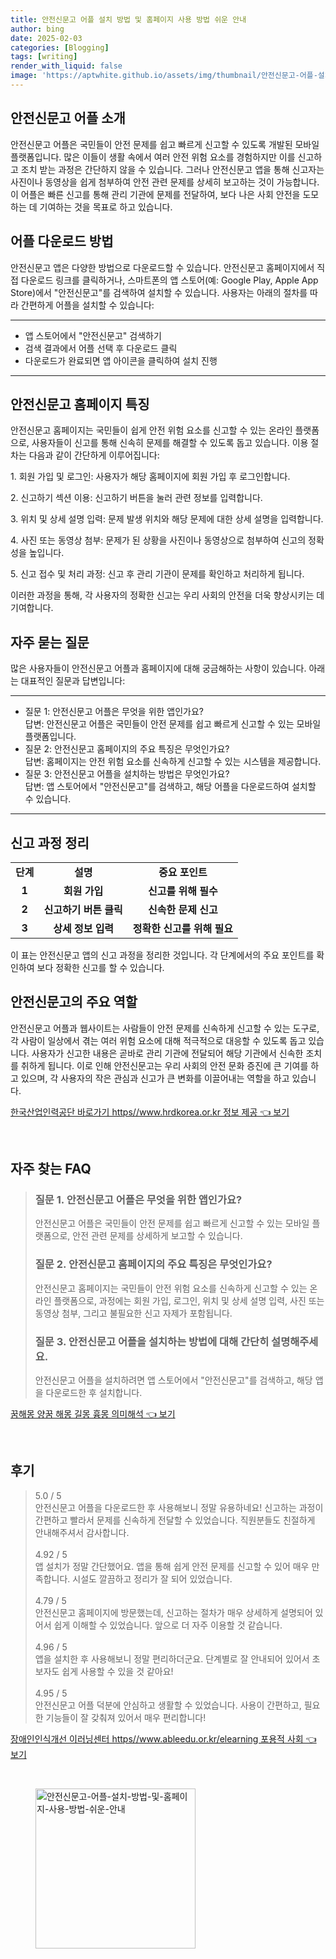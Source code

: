 ```yaml
---
title: 안전신문고 어플 설치 방법 및 홈페이지 사용 방법 쉬운 안내
author: bing
date: 2025-02-03
categories: [Blogging]
tags: [writing]
render_with_liquid: false
image: 'https://aptwhite.github.io/assets/img/thumbnail/안전신문고-어플-설치-방법-및-홈페이지-사용-방법-쉬운-안내.webp'
---
```



<h2 id='안전신문고_어플_소개'>안전신문고 어플 소개</h2>

<p>안전신문고 어플은 국민들이 안전 문제를 쉽고 빠르게 신고할 수 있도록 개발된 모바일 플랫폼입니다. 많은 이들이 생활 속에서 여러 안전 위험 요소를 경험하지만 이를 신고하고 조치 받는 과정은 간단하지 않을 수 있습니다. 그러나 안전신문고 앱을 통해 신고자는 사진이나 동영상을 쉽게 첨부하여 안전 관련 문제를 상세히 보고하는 것이 가능합니다. 이 어플은 빠른 신고를 통해 관리 기관에 문제를 전달하여, 보다 나은 사회 안전을 도모하는 데 기여하는 것을 목표로 하고 있습니다.</p>

<h2 id='어플_다운로드_방법'>어플 다운로드 방법</h2>

<p>안전신문고 앱은 다양한 방법으로 다운로드할 수 있습니다. 안전신문고 홈페이지에서 직접 다운로드 링크를 클릭하거나, 스마트폰의 앱 스토어(예: Google Play, Apple App Store)에서 "안전신문고"를 검색하여 설치할 수 있습니다. 사용자는 아래의 절차를 따라 간편하게 어플을 설치할 수 있습니다:</p>

<hr />

<ul>
    <li>앱 스토어에서 "안전신문고" 검색하기</li>
    <li>검색 결과에서 어플 선택 후 다운로드 클릭</li>
    <li>다운로드가 완료되면 앱 아이콘을 클릭하여 설치 진행</li>
</ul>

<hr />

<h2 id='안전신문고_홈페이지_특징'>안전신문고 홈페이지 특징</h2>

<p>안전신문고 홈페이지는 국민들이 쉽게 안전 위험 요소를 신고할 수 있는 온라인 플랫폼으로, 사용자들이 신고를 통해 신속히 문제를 해결할 수 있도록 돕고 있습니다. 이용 절차는 다음과 같이 간단하게 이루어집니다:</p>

<p>1. 회원 가입 및 로그인: 사용자가 해당 홈페이지에 회원 가입 후 로그인합니다.</p>

<p>2. 신고하기 섹션 이용: 신고하기 버튼을 눌러 관련 정보를 입력합니다.</p>

<p>3. 위치 및 상세 설명 입력: 문제 발생 위치와 해당 문제에 대한 상세 설명을 입력합니다.</p>

<p>4. 사진 또는 동영상 첨부: 문제가 된 상황을 사진이나 동영상으로 첨부하여 신고의 정확성을 높입니다.</p>

<p>5. 신고 접수 및 처리 과정: 신고 후 관리 기관이 문제를 확인하고 처리하게 됩니다.</p>

<p>이러한 과정을 통해, 각 사용자의 정확한 신고는 우리 사회의 안전을 더욱 향상시키는 데 기여합니다.</p>

<h2 id='자주_묻는_질문'>자주 묻는 질문</h2>

<p>많은 사용자들이 안전신문고 어플과 홈페이지에 대해 궁금해하는 사항이 있습니다. 아래는 대표적인 질문과 답변입니다:</p>

<hr />

<ul>
    <li>질문 1: 안전신문고 어플은 무엇을 위한 앱인가요? <br> 답변: 안전신문고 어플은 국민들이 안전 문제를 쉽고 빠르게 신고할 수 있는 모바일 플랫폼입니다.</li>
    <li>질문 2: 안전신문고 홈페이지의 주요 특징은 무엇인가요? <br> 답변: 홈페이지는 안전 위험 요소를 신속하게 신고할 수 있는 시스템을 제공합니다.</li>
    <li>질문 3: 안전신문고 어플을 설치하는 방법은 무엇인가요? <br> 답변: 앱 스토어에서 "안전신문고"를 검색하고, 해당 어플을 다운로드하여 설치할 수 있습니다.</li>
</ul>

<hr />

<h2 id='신고_과정_정리'>신고 과정 정리</h2>

<table>
    <tr>
        <td style="text-align: center; height: 17px;"><b>단계</b></td>
        <td style="text-align: center; height: 17px;"><b>설명</b></td>
        <td style="text-align: center; height: 17px;"><b>중요 포인트</b></td>
    </tr>
    <tr>
        <td style="text-align: center; height: 17px;"><b>1</b></td>
        <td style="text-align: center; height: 17px;"><b>회원 가입</b></td>
        <td style="text-align: center; height: 17px;"><b>신고를 위해 필수</b></td>
    </tr>
    <tr>
        <td style="text-align: center; height: 17px;"><b>2</b></td>
        <td style="text-align: center; height: 17px;"><b>신고하기 버튼 클릭</b></td>
        <td style="text-align: center; height: 17px;"><b>신속한 문제 신고</b></td>
    </tr>
    <tr>
        <td style="text-align: center; height: 17px;"><b>3</b></td>
        <td style="text-align: center; height: 17px;"><b>상세 정보 입력</b></td>
        <td style="text-align: center; height: 17px;"><b>정확한 신고를 위해 필요</b></td>
    </tr>
</table>

<p>이 표는 안전신문고 앱의 신고 과정을 정리한 것입니다. 각 단계에서의 주요 포인트를 확인하여 보다 정확한 신고를 할 수 있습니다.</p>

<h2 id='안전신문고_주요_역할'>안전신문고의 주요 역할</h2>

<p>안전신문고 어플과 웹사이트는 사람들이 안전 문제를 신속하게 신고할 수 있는 도구로, 각 사람이 일상에서 겪는 여러 위험 요소에 대해 적극적으로 대응할 수 있도록 돕고 있습니다. 사용자가 신고한 내용은 곧바로 관리 기관에 전달되어 해당 기관에서 신속한 조치를 취하게 됩니다. 이로 인해 안전신문고는 우리 사회의 안전 문화 증진에 큰 기여를 하고 있으며, 각 사용자의 작은 관심과 신고가 큰 변화를 이끌어내는 역할을 하고 있습니다.</p>


<p><a class="click-button" title="한국산업인력공단 바로가기 https//www.hrdkorea.or.kr 정보 제공" href="https://aptwhite.github.io/posts/%ED%95%9C%EA%B5%AD%EC%82%B0%EC%97%85%EC%9D%B8%EB%A0%A5%EA%B3%B5%EB%8B%A8-%EB%B0%94%EB%A1%9C%EA%B0%80%EA%B8%B0-httpswww.hrdkorea.or.kr-%EC%A0%95%EB%B3%B4-%EC%A0%9C%EA%B3%B5/" rel="dofollow">한국산업인력공단 바로가기 https//www.hrdkorea.or.kr 정보 제공 👈 보기</a></p><br>
<h2 id='자주_찾는_FAQ'>자주 찾는 FAQ</h2>
<div itemscope="" itemtype="https://schema.org/FAQPage"> 
<blockquote> 
<div itemscope="" itemprop="mainEntity" itemtype="https://schema.org/Question"> 
<h3 itemprop="name">질문 1. 안전신문고 어플은 무엇을 위한 앱인가요?</h3> 
<div itemscope="" itemprop="acceptedAnswer" itemtype="https://schema.org/Answer"> 
<span itemprop="text"> 
<p>안전신문고 어플은 국민들이 안전 문제를 쉽고 빠르게 신고할 수 있는 모바일 플랫폼으로, 안전 관련 문제를 상세하게 보고할 수 있습니다.</p> 
</span> 
</div> 
</div> 
<div itemscope="" itemprop="mainEntity" itemtype="https://schema.org/Question"> 
<h3 itemprop="name">질문 2. 안전신문고 홈페이지의 주요 특징은 무엇인가요?</h3> 
<div itemscope="" itemprop="acceptedAnswer" itemtype="https://schema.org/Answer"> 
<span itemprop="text"> 
<p>안전신문고 홈페이지는 국민들이 안전 위험 요소를 신속하게 신고할 수 있는 온라인 플랫폼으로, 과정에는 회원 가입, 로그인, 위치 및 상세 설명 입력, 사진 또는 동영상 첨부, 그리고 불필요한 신고 자제가 포함됩니다.</p> 
</span> 
</div> 
</div> 
<div itemscope="" itemprop="mainEntity" itemtype="https://schema.org/Question"> 
<h3 itemprop="name">질문 3. 안전신문고 어플을 설치하는 방법에 대해 간단히 설명해주세요.</h3> 
<div itemscope="" itemprop="acceptedAnswer" itemtype="https://schema.org/Answer"> 
<span itemprop="text"> 
<p>안전신문고 어플을 설치하려면 앱 스토어에서 "안전신문고"를 검색하고, 해당 앱을 다운로드한 후 설치합니다.</p> 
</span> 
</div> 
</div> 
</blockquote> 
</div>
<p><a class="click-button" title="꿈해몽 양꿈 해몽 길몽 흉몽 의미해석" href="https://aptwhite.github.io/posts/%EA%BF%88%ED%95%B4%EB%AA%BD-%EC%96%91%EA%BF%88-%ED%95%B4%EB%AA%BD-%EA%B8%B8%EB%AA%BD-%ED%9D%89%EB%AA%BD-%EC%9D%98%EB%AF%B8%ED%95%B4%EC%84%9D/" rel="dofollow">꿈해몽 양꿈 해몽 길몽 흉몽 의미해석 👈 보기</a></p><br>
<h2 id='후기'>후기</h2>
<div itemscope itemtype="https://schema.org/Product">
  <blockquote>
  <div itemprop="review" itemscope itemtype="https://schema.org/Review">
      <div itemprop="reviewRating" itemscope itemtype="https://schema.org/Rating"> <span itemprop="ratingValue">5.0</span> / <span itemprop="bestRating">5</span> </div>
      <span itemprop="reviewBody">안전신문고 어플을 다운로드한 후 사용해보니 정말 유용하네요! 신고하는 과정이 간편하고 빨라서 문제를 신속하게 전달할 수 있었습니다. 직원분들도 친절하게 안내해주셔서 감사합니다.</span>
  </div>
  <br>
  <div itemprop="review" itemscope itemtype="https://schema.org/Review">
      <div itemprop="reviewRating" itemscope itemtype="https://schema.org/Rating"> <span itemprop="ratingValue">4.92</span> / <span itemprop="bestRating">5</span> </div>
      <span itemprop="reviewBody">앱 설치가 정말 간단했어요. 앱을 통해 쉽게 안전 문제를 신고할 수 있어 매우 만족합니다. 시설도 깔끔하고 정리가 잘 되어 있었습니다.</span>
  </div>
  <br>
  <div itemprop="review" itemscope itemtype="https://schema.org/Review">
      <div itemprop="reviewRating" itemscope itemtype="https://schema.org/Rating"> <span itemprop="ratingValue">4.79</span> / <span itemprop="bestRating">5</span> </div>
      <span itemprop="reviewBody">안전신문고 홈페이지에 방문했는데, 신고하는 절차가 매우 상세하게 설명되어 있어서 쉽게 이해할 수 있었습니다. 앞으로 더 자주 이용할 것 같습니다.</span>
  </div>
  <br>
  <div itemprop="review" itemscope itemtype="https://schema.org/Review">
      <div itemprop="reviewRating" itemscope itemtype="https://schema.org/Rating"> <span itemprop="ratingValue">4.96</span> / <span itemprop="bestRating">5</span> </div>
      <span itemprop="reviewBody">앱을 설치한 후 사용해보니 정말 편리하더군요. 단계별로 잘 안내되어 있어서 초보자도 쉽게 사용할 수 있을 것 같아요!</span>
  </div>
  <br>
  <div itemprop="review" itemscope itemtype="https://schema.org/Review">
      <div itemprop="reviewRating" itemscope itemtype="https://schema.org/Rating"> <span itemprop="ratingValue">4.95</span> / <span itemprop="bestRating">5</span> </div>
      <span itemprop="reviewBody">안전신문고 어플 덕분에 안심하고 생활할 수 있었습니다. 사용이 간편하고, 필요한 기능들이 잘 갖춰져 있어서 매우 편리합니다!</span>
  </div>
  </blockquote>
</div>
<p><a class="click-button" title="장애인인식개선 이러닝센터 https//www.ableedu.or.kr/elearning 포용적 사회" href="https://aptwhite.github.io/posts/%EC%9E%A5%EC%95%A0%EC%9D%B8%EC%9D%B8%EC%8B%9D%EA%B0%9C%EC%84%A0-%EC%9D%B4%EB%9F%AC%EB%8B%9D%EC%84%BC%ED%84%B0-httpswww.ableedu.or.krelearning-%ED%8F%AC%EC%9A%A9%EC%A0%81-%EC%82%AC%ED%9A%8C/" rel="dofollow">장애인인식개선 이러닝센터 https//www.ableedu.or.kr/elearning 포용적 사회 👈 보기</a></p><br>
<figure class="image"><img src="https://aptwhite.github.io/assets/img/thumbnail/안전신문고-어플-설치-방법-및-홈페이지-사용-방법-쉬운-안내.webp" alt="안전신문고-어플-설치-방법-및-홈페이지-사용-방법-쉬운-안내" width="256" height="256"></figure>